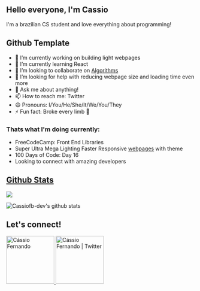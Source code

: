 
## Hello everyone, I'm Cassio
I'm a brazilian CS student and love everything about programming!
## Github Template
- 🔭 I’m currently working on building light webpages
- 🌱 I’m currently learning React
- 👯 I’m looking to collaborate on <a href="cassiofb-dev.github.io/algorithms/">Algorithms</a>
- 🤔 I’m looking for help with reducing webpage size and loading time even more
- 💬 Ask me about anything!
- 📫 How to reach me: Twitter
- 😄 Pronouns: I/You/He/She/It/We/You/They
- ⚡ Fun fact: Broke every limb 🤣
### Thats what I'm doing currently:
- FreeCodeCamp: Front End Libraries
- Super Ultra Mega Lighting Faster Responsive <a href="https://cassiofb-dev.github.io/celer/" target="_blank">webpages</a> with theme
- 100 Days of Code: Day 16
- Looking to connect with amazing developers
## <a href="https://github.com/anuraghazra/github-readme-stats" target="_blank">Github Stats</a>
<img src="https://github-readme-stats.anuraghazra1.vercel.app/api/top-langs/?username=cassiofb-dev&layout=compact&theme=dracula" />

![Cassiofb-dev's github stats](https://github-readme-stats.vercel.app/api?username=cassiofb-dev&show_icons=true&theme=dracula)
## Let's connect!
<a href="https://twitter.com/cassiofb_dev" target="_blank">
  <img width="128px" alt="Cássio Fernando" src="https://cdn.svgporn.com/logos/twitter.svg" />
</a>
<img width="128px" alt="Cássio Fernando | Twitter" src="https://i.imgur.com/NNMScon.png" />

<!--
### Hi there 👋


**cassiofb-dev/cassiofb-dev** is a ✨ _special_ ✨ repository because its `README.md` (this file) appears on your GitHub profile.

Here are some ideas to get you started:

- 🔭 I’m currently working on ...
- 🌱 I’m currently learning ...
- 👯 I’m looking to collaborate on ...
- 🤔 I’m looking for help with ...
- 💬 Ask me about ...
- 📫 How to reach me: ...
- 😄 Pronouns: ...
- ⚡ Fun fact: ...
-->

